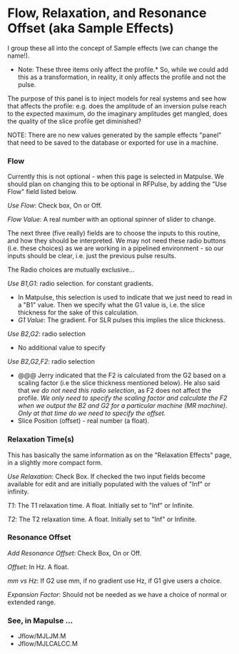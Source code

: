 # Flow, Relaxation, and Resonance Offset (aka Sample Effects)
I group these all into the concept of Sample effects (we can change the name!).

* Note: These three items only affect the profile.* 
So, while we could add this as a transformation, in reality, it only affects the profile and not the pulse.

The purpose of this panel is to inject models for real systems and see how that affects the profile: e.g. does the amplitude of an inversion pulse reach to the expected maximum, do the imaginary amplitudes get mangled, does the quality of the slice profile get diminished?

NOTE: There are no new values generated by the sample effects "panel" that need to be saved to the database or exported for use in a machine.

### Flow
Currently this is not optional - when this page is selected in Matpulse. We should plan on changing this to be optional in RFPulse, by adding the "Use Flow" field listed below.

*Use Flow*: Check box, On or Off.


*Flow Value*: A real number with an optional spinner of slider to change.

The next three (five really) fields are to choose the inputs to this routine, and how they should be interpreted. We may not need these radio buttons (i.e. these choices) as we are working in a pipelined environment - so our inputs should be clear, i.e. just the previous pulse results.

The Radio choices are mutually exclusive...

*Use B1,G1*: radio selection. for constant gradients. 
  * In Matpulse, this selection is used to indicate that we just need to read in a "B1" value. Then we specify what the G1 value is, i.e. the slice thickness for the sake of this calculation.
  * *G1 Value*: The gradient. For SLR pulses this implies the slice thickness.

*Use B2,G2*: radio selection
  * No additional value to specify

*Use B2,G2,F2*: radio selection
  * @@@ Jerry indicated that the F2 is calculated from the G2 based on a scaling factor (i.e the slice thickness mentioned below). He also said that *we do not need this radio selection*, as F2 does not affect the profile. _We only need to specify the scaling factor and calculate the F2 when we output the B2 and G2 for a particular machine (MR machine). Only at that time do we need to specify the offset._
  *  Slice Position (offset) - real number (a float).


### Relaxation Time(s)
This has basically the same information as on the "Relaxation Effects" page, in a slightly more compact form.

*Use Relaxation*: Check Box. If checked the two input fields become available for edit and are initially populated with the values of "Inf" or infinity.

*T1*: The T1 relaxation time. A float. Initially set to "Inf" or Infinite.

*T2*: The T2 relaxation time. A float. Initially set to "Inf" or Infinite.


### Resonance Offset
*Add Resonance Offset*: Check Box, On or Off.

*Offset*:  In Hz. A float.


*mm vs Hz*: If G2 use mm, if no gradient use Hz, if G1 give users a choice.

*Expansion Factor*: Should not be needed as we have a choice of normal or extended range.


### See, in Mapulse ...
  * Jflow/MJLJM.M
  * Jflow/MJLCALCC.M
